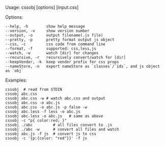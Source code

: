 
  Usage: cssobj [options] [input.css]

  Options:

    --help, -h        show help message
    --version, -v     show version number
    --output, -o      output filename(.js file)
    --pretty, -p      pretty format output js object
    --css, -c         css code from command line
    --format, -f      supported: css,less,js
    --watch, -w       watch [dir] for changes
    --recursive, -r   recursively convert/watch for [dir]
    --keepVendor, -k  keep vendor prefix for css props
    --nameStore, -n   export nameStore as `classes`/`ids`, and js object as `obj`

  Examples:

    cssobj  # read from STDIN
    cssobj abc.css
    cssobj abc.css -w # watch abc.css and output
    cssobj abc.css -o abc.js
    cssobj abc.css -o abc.js -p false -w
    cssobj abc.less -f less -o abc.js
    cssobj abc.less -o abc.js   # same as above
    cssobj -c "p{ color:red; }"
    cssobj ./abc         # all files convert to .js
    cssobj ./abc -w      # convert all files and watch
    cssobj abc.js -f js  # convert js to css
    cssobj -c '{p:{color: "red"}}' -f js

